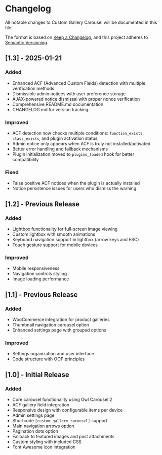 # Changelog

All notable changes to Custom Gallery Carousel will be documented in this file.

The format is based on [Keep a Changelog](https://keepachangelog.com/en/1.0.0/),
and this project adheres to [Semantic Versioning](https://semver.org/spec/v2.0.0.html).

## [1.3] - 2025-01-21

### Added
- Enhanced ACF (Advanced Custom Fields) detection with multiple verification methods
- Dismissible admin notices with user preference storage
- AJAX-powered notice dismissal with proper nonce verification
- Comprehensive README.md documentation
- CHANGELOG.md for version tracking

### Improved
- ACF detection now checks multiple conditions: `function_exists`, `class_exists`, and plugin activation status
- Admin notice only appears when ACF is truly not installed/activated
- Better error handling and fallback mechanisms
- Plugin initialization moved to `plugins_loaded` hook for better compatibility

### Fixed
- False positive ACF notices when the plugin is actually installed
- Notice persistence issues for users who dismiss the warning

## [1.2] - Previous Release

### Added
- Lightbox functionality for full-screen image viewing
- Custom lightbox with smooth animations
- Keyboard navigation support in lightbox (arrow keys and ESC)
- Touch gesture support for mobile devices

### Improved
- Mobile responsiveness
- Navigation controls styling
- Image loading performance

## [1.1] - Previous Release

### Added
- WooCommerce integration for product galleries
- Thumbnail navigation carousel option
- Enhanced settings page with grouped options

### Improved
- Settings organization and user interface
- Code structure with OOP principles

## [1.0] - Initial Release

### Added
- Core carousel functionality using Owl Carousel 2
- ACF gallery field integration
- Responsive design with configurable items per device
- Admin settings page
- Shortcode `[custom_gallery_carousel]` support
- Main navigation arrows option
- Pagination dots option
- Fallback to featured images and post attachments
- Custom styling with included CSS
- Font Awesome icon integration